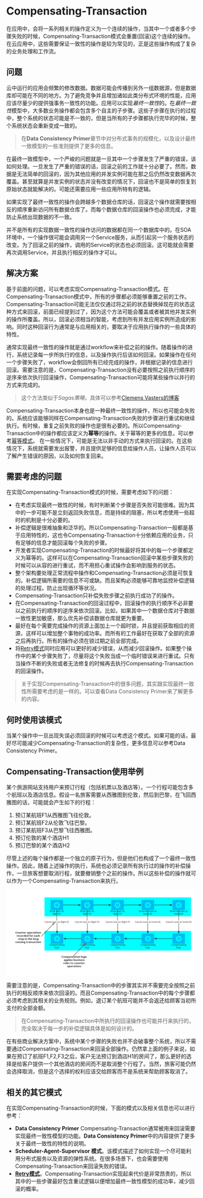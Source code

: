 # Compensating-Transaction

在应用中，会将一系列相关的操作定义为一个连续的操作，当其中一个或者多个步骤失败的时候，Compensating-Transaction模式会重置(回滚)这个连续的操作。在云应用中，这些需要保证一致性的操作是较为常见的，正是这些操作构成了复杂的业务处理和工作流。

## 问题

云中运行的应用会频繁的修改数据。数据可能会传播到另外一组数据源，但是数据库却可能在不同的地方。为了避免竞争并且增加诸如此类分布式环境的性能，应用应该尽量少的提供强事务一致性的功能。应用可以实现*最终一致性*的。在*最终一致性*模型中，大多数业务操作都会包含多个自主的子步骤。这些子步骤在执行的过程中，整个系统的状态可能是不一致的，但是当所有的子步骤都执行完毕的时候，整个系统状态会重新变成一致的。

> 在**Data Consistency Primer**章节中对分布式事务的规模化，以及设计最终一致模型的一些准则提供了更多的信息。

在最终一致模型中，一个严峻的问题就是一旦其中一个步骤发生了严重的错误，该如何处理。一旦发生了严重的错误的话，回滚之前的工作就十分必要了。然而，数据是无法简单的回滚的，因为其他应用的并发实例可能在那之后仍然改变数据再次覆盖。甚至就算是并发实例的状态并没有改变的情况下，回滚也不是简单的恢复到原始状态就能解决的。可能还需要应用一些应用所特有的逻辑。

如果实现了最终一致性的操作会跨越多个数据仓库的话，回滚这个操作就需要按相反的顺序重新访问所有数据仓库了。而每个数据仓库的回滚操作也必须完成，才能防止系统出现数据的不一致。

并不是所有的实现数据一致性的操作访问的数据都在同一个数据库中的。在SOA环境中，一个操作很可能会调用另一个Service服务，从而引起另一个服务状态的改变。为了回滚之前的操作，调用的Service的状态也必须回滚。这可能就会需要再次调用Service，并且执行相反的操作才可以。

## 解决方案

基于前面的问题，可以考虑实现Compensating-Transaction模式。在Compensating-Transaction模式中，所有的步骤都必须能够重置之前的工作。Compensating-Transaction可能无法仅仅通过将之前的状态替换掉现在的状态这种方式来回滚，前面已经提到过了，因为这个方法可能会覆盖或者被其他并发实例的操作所覆盖。所以，回滚必须相当的智能，考虑到所有并发应用实例所造成的影响。同时这种回滚行为通常是与应用相关的，要取决于应用执行操作的一些具体的特性。

通常实现最终一致性的操作就是通过workflow来补偿之前的操作。随着操作的进行，系统记录每一步所执行的信息，以及操作执行后该如何回滚。如果操作在任何一个步骤失败了，workflow会倒回所有已经完成的操作，并根据记录的信息进行回滚。需要注意的是，Compensating-Transaction没有必要按照之前执行顺序的逆序来依次执行回滚操作，Compensating-Transaction可能将某些操作以并行的方式来完成的。

> 这个方法类似于*Sagas策略*，具体可以参考[Clemens Vasters的博客](http://vasters.com/clemensv/2012/09/01/Sagas.aspx)

Compensating-Transaction本身也是一种最终一致性的操作，所以也可能会失败的。系统应该能够同样在Compensating-Transaction失败的步骤进行重试和继续执行。有时候，重复之前失败的操作也是很有必要的。所以Compensating-Transaction中的操作都应该定义为**幂等**的操作。关于幂等的更多的信息，可以参考[幂等模式](http://blog.jonathanoliver.com/2010/04/idempotency-patterns/)。
在一些情况下，可能是无法以非手动的方式来执行回滚的。在这些情况下，系统就需要发出报警，并且提供足够的信息给操作人员，让操作人员可以了解产生错误的原因，以及如何恢复回来。

## 需要考虑的问题

在实现Compensating-Transaction模式的时候，需要考虑如下的问题：

* 在考虑实现最终一致性的时候，有时判断某个步骤是否失败可能很难。因为其中的一步可能不是立刻返回失败信息，而是持续的阻塞，所以考虑使用一些超时的机制是十分必要的。
* 补偿逻辑是很难抽象和泛华的。所以Compensating-Transaction一般都是基于应用特性的，这也令Compensating-Transaction十分依赖应用的业务，只有足够的信息才能回滚每个失败的步骤。
* 开发者实现Compensating-Transaction的时候最好将其中的每一个步骤都定义为幂等的。这样可以在Compensating-Transaction回滚中某些步骤失败的时候可以从容的进行重试，而不用担心重试操作会影响到服务的状态。
* 整个架构要处理正常流程中操作和Compensating-Transaction必须是可恢复的。补偿逻辑所需要的信息不可或缺。而且架构必须能够可靠地监控补偿逻辑的处理过程。防止出现循环等状况。
* Compensating-Transaction只补偿失败步骤之前执行成功了的操作。
* 在Compensating-Transaction的回滚过程中，回滚操作的执行顺序不必非要以之前执行的顺序的逆序来依次回滚。比如，如果其中一个数据仓库对于数据一致性更加敏感，那么优先补偿该数据仓库就更为重要。
* 最好在每个需要完成操作的资源上面加上一个超时锁，并且提前获取相应的资源，这样可以增加整个事物的成功率。而所有的工作最好在获取了全部的资源之后再执行。所有的操作必须在锁过期之前全部完成。
* 将[Retry模式](../Retry/retry-pattern.md)同时应用可以更好的减少错误，从而减少回滚操作。如果整个操作中的某个步骤失败了，尽量将这个失败当成一个临时错误来进行重试。只有当操作不断的失败或者无法修复的时候再去执行Compensating-Transaction的回滚操作。
> 关于实现Compensating-Transaction中的很多问题，其实跟实现最终一致性所需要考虑的是一样的。可以查看Data Consistency Primer来了解更多的内容。

## 何时使用该模式

当某个操作中一旦出现失误必须回滚的时候可以考虑这个模式。如果可能的话，最好尽可能减少Compensating-Transaction的复杂性，更多信息可以参考Data Consistency Primer。

## Compensating-Transaction使用举例

某个旅游网站支持用户来预订行程（包括机票以及酒店等）。一个行程可能包含多个航班以及酒店信息。假设一名旅客需要从西雅图到伦敦，然后到巴黎，在飞回西雅图的话，可能就会产生如下的行程：

1. 预订某航班F1从西雅图飞往伦敦。
2. 预订某航班F2从伦敦飞往巴黎。
3. 预订某航班F3从巴黎飞往西雅图。
4. 预订伦敦的某个酒店H1
5. 预订巴黎的某个酒店H2

尽管上述的每个操作都是一个独立的原子行为，但是他们也构成了一个最终一致性操作。因此，随着上述操作的执行，系统也必须记录所有执行过的操作的补偿操作，一旦旅客想要取消行程，就要撤销整个之前的操作。所以这些补偿的操作就可以作为一个Compensating-Transaction来执行。

![](Compensating-Transaction.png)

需要注意的是，Compensating-Transaction中的步骤其实并不需要完全按照之前执行的相反顺序来依次回滚的。而且Compensating-Transaction中的每个步骤都必须考虑到其相关的业务规则。例如，退订某个航班可能并不会返还给顾客当初所支付的全部金额。

> 在Compensating-Transaction中所执行的回滚操作也可能并行来执行的，完全取决于每一步的补偿逻辑具体是如何设计的。

在有些商业解决方案中，系统中某个步骤的失败也并不会破事整个系统，所以不需要通过Compensating-Transaction来回滚全部操作。仍然拿上面的例子来说，如果在预订了航班F1,F2,F3之后，客户无法预订到酒店H1的房间了，那么更好的选择是给客户提供一个其他酒店的房间而不是取消整个行程了。当然，旅客可能仍然会选择取消，但是这个选择的权利应该交给顾客而不是系统来帮助顾客取消了。

## 相关的其它模式

在实现Compensating-Transaction的时候，下面的模式以及相关信息也可以进行参考：

* **Data Consistency Primer** Compensating-Transaction通常被用来回滚需要实现最终一致性模型的功能。**Data Consistency Primer**中的内容提供了更多关于最终一致性的特性的说明。
* **Scheduler-Agent-Supervisor 模式**。该模式描述了如何实现一个尽可能利用分布式服务以及资源的弹性系统。在很多场景下，也会需要使用Compensating-Transaction来回滚失败的错误。
* **[Retry模式](../Retry/retry-pattern.md)**。Compensating-Transaction实现起来代价是非常昂贵的，所以其中的一些步骤最好包含重试逻辑以便增加最终一致性模型的成功率，减少回滚的概率。